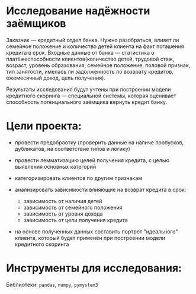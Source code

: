 # Исследование надёжности заёмщиков
 
Заказчик — кредитный отдел банка. Нужно разобраться, влияет ли семейное положение и количество детей клиента на факт погашения кредита в срок. Входные данные от банка — статистика о платёжеспособности клиентов(количество детей, трудовой стаж, возраст, уровень образования, семейное положение, половой признак, тип занятости, имелась ли задолженность по возврату кредитов, ежемесячный доход, цель получения).

Результаты исследования будут учтены при построении модели кредитного скоринга — специальной системы, которая оценивает способность потенциального заёмщика вернуть кредит банку.

# Цели проекта:

- провести предобраотку (проверить данные на наличе пропусков, дубликатов, на соответствие типов и логику)

- провести лемматизацию целей получения кредита, с целью выявления основных категорий

- категоризировать клиентов по другим признакам

- анализировать зависимости влияющие на возврат кредита в срок:
	- зависимость от наличия детей
	- зависимость от семейного положения
	- зависимость от уровня дохода
	- зависимость от цели получения кредита

- на основе полученных данных составить портрет "идеального" клиента, который будет применён при построении модели кредитного скоринга


# Инструменты для исследования:

Библиотеки: `pandas`, `numpy`, `pymystem3`
